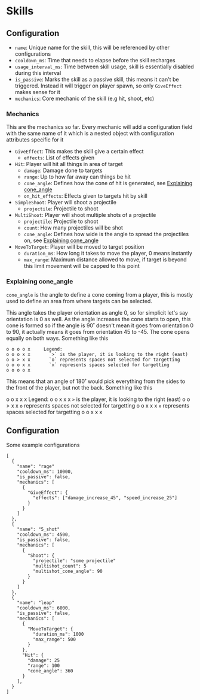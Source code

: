 # Skills

## Configuration

- `name`: Unique name for the skill, this will be referenced by other configurations
- `cooldown_ms`: Time that needs to elapse before the skill recharges
- `usage_interval_ms`: Time between skill usage, skill is essentially disabled during this interval
- `is_passive`: Marks the skill as a passive skill, this means it can't be triggered. Instead it will trigger on player spawn, so only `GiveEffect` makes sense for it
- `mechanics`: Core mechanic of the skill (e.g hit, shoot, etc)

### Mechanics

This are the mechanics so far. Every mechanic will add a configuration field with the same name of it which is a nested object with configuration attributes specific for it

- `GiveEffect`: This makes the skill give a certain effect
  * `effects`: List of effects given
- `Hit`: Player will hit all things in area of target
  * `damage`: Damage done to targets
  * `range`: Up to how far away can things be hit
  * `cone_angle`: Defines how the cone of hit is generated, see [Explaining cone_angle](#explaining-cone_angle)
  * `on_hit_effects`: Effects given to targets hit by skill
- `SimpleShoot`: Player will shoot a projectile
  * `projectile`: Projectile to shoot
- `MultiShoot`: Player will shoot multiple shots of a projectile
  * `projectile`: Projectile to shoot
  * `count`: How many projectiles will be shot
  * `cone_angle`: Defines how wide is the angle to spread the projectiles on, see [Explaining cone_angle](#explaining-cone_angle)
- `MoveToTarget`: Player will be moved to target position
  * `duration_ms`: How long it takes to move the player, 0 means instantly
  * `max_range`: Maximum distance allowed to move, if target is beyond this limit movement will be capped to this point

### Explaining cone_angle

`cone_angle` is the angle to define a cone coming from a player, this is mostly used to define an area from where targets can be selected.

This angle takes the player orientation as angle 0, so for simplicit let's say orientation is 0 as well. As the angle increases the cone starts to open, this cone is formed so if the angle is 90˚ doesn't mean it goes from orientation 0 to 90, it actually means it goes from orientation 45 to -45. The cone opens equally on both ways. Something like this

```
o o o o x     Legend:
o o o x x       `>` is the player, it is looking to the right (east)
o o > x x       `o` represents spaces not selected for targetting
o o o x x       `x` represents spaces selected for targetting
o o o o x
```

This means that an angle of 180˚ would pick everything from the sides to the front of the player, but not the back. Something like this

o o x x x     Legend:
o o x x x       `>` is the player, it is looking to the right (east)
o o > x x       `o` represents spaces not selected for targetting
o o x x x       `x` represents spaces selected for targetting
o o x x x

## Configuration

Some example configurations

```
[
  {
    "name": "rage"
    "cooldown_ms": 10000,
    "is_passive": false,
    "mechanics": [
      {
        "GiveEffect": {
          "effects": ["damage_increase_45", "speed_increase_25"]
        }
      }
    ]
  },
  {
    "name": "5_shot"
    "cooldown_ms": 4500,
    "is_passive": false,
    "mechanics": [
      {
        "Shoot": {
          "projectile": "some_projectile"
          "multishot_count": 5
          "multishot_cone_angle": 90
        }
      }
    ]
  },
  {
    "name": "leap"
    "cooldown_ms": 6000,
    "is_passive": false,
    "mechanics": [
      {
        "MoveToTarget": {
          "duration_ms": 1000
          "max_range": 500
        }
      },
      "Hit": {
        "damage": 25
        "range": 100
        "cone_angle": 360
      }
    ],
  }
]
```
